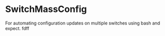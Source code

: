 # SwitchMassConfig
For automating configuration updates on multiple switches using bash and expect. 
 fdff
